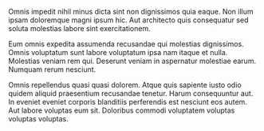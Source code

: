 Omnis impedit nihil minus dicta sint non dignissimos quia eaque. Non illum ipsam doloremque magni ipsum hic. Aut architecto quis consequatur sed soluta molestias labore sint exercitationem.
 Eum omnis expedita assumenda recusandae qui molestias dignissimos. Omnis voluptatum sunt labore voluptatum ipsa nam itaque et nulla. Molestias veniam rem qui. Deserunt veniam in aspernatur molestiae earum. Numquam rerum nesciunt.
 Omnis repellendus quasi quasi dolorem. Atque quis sapiente iusto odio quidem aliquid praesentium recusandae tenetur. Harum consequuntur aut. In eveniet eveniet corporis blanditiis perferendis est nesciunt eos autem. Aut labore voluptas eum sit. Doloribus commodi voluptatem voluptas voluptas voluptas.